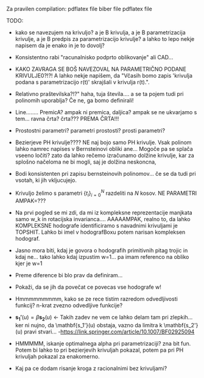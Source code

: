 Za pravilen compilation:
pdflatex file
biber file
pdflatex file

TODO:

- kako se navezujem na krivuljo? a je B krivulja, a je B parametrizacija krivulje, a je B predpis za parametrizacijo
  krivulje? a lahko to lepo nekje napisem da je
  enako in je to dovolj?

- Konsistentno rabi "racunalnisko podprto oblikovanje" ali CAD...

- KAKO ZAVRAGA SE BOŠ NAVEZOVAL NA PARAMETRIČNO PODANE KRIVULJE0?!?!
  A lahko nekje napišem, da "Včasih bomo zapis 'krivulja podana s parametrizacijo r(t)' skrajšali v krivulja r(t).".

- Relativno praštevilska?!?" haha, tuja števila.... a se ta pojem tudi pri polinomih uporablja? Če ne, ga bomo
  definirali!

- Line........ PremicA? ampak ni premica, daljica? ampak se ne ukvarjamo s tem... ravna črta? črta??? PREMA ČRTA!!!
- Prostostni parametri? parametri prostosti? prosti parametri?


- Bezierjeve PH krivulje???? NE naj bojo samo PH krivulje. Vsak polinom lahko namrec napises v Bernsteinovi obliki
  ane... Mogoče pa se splača vseeno ločiti? zato da lahko rečemo izračunamo dolžine krivulje, kar za splošno načeloma ne
  bi mogli, saj je dolžina neskoncna,


- Bodi konsistenten pri zapisu bernsteinovih polinomov... če se da tudi pri vsotah, ki jih vkljucujejo.


- Krivuljo želimo s parametri $\{t_i\}_{i=0}^{N}$ razdeliti na $N$ kosov. NE PARAMETRI AMPAK=???

- Na prvi pogled se mi zdi, da mi iz kompleksne reprezentacije manjkata samo w_k in rotacijska invarianca....
  AAAAAMPAK, realno to, da lahko KOMPLEKSNE hodografe identificiramo s navadnimi krivuljami je TOPSHIT.
  Lahko bi imel v hodografBoxu potem narisan kompleksen hodograf.
- Jasno mora biti, kdaj je govora o hodografih primitivnih pitag trojic in kdaj ne...
  tako lahko kdaj izpustim w=1... pa imam referenco na obliko kjer je w=1

- Preme diference bi blo prav da definiram...

- Pokaži, da se jih da povečat ce povecas vse hodografe w!

- Hmmmmmmmmm, kako se ze rece tistim razredom odvedljivosti funkcij? n-krat zvezno odvedljive funkcije?
- $\mathbf{s_1'}(u) =\beta\mathbf{s_2}(u)$ <- Takih zadev ne vem ce lahko delam tam pri zlepkih... ker ni nujno, da
  \mathbf{s_1'}(u) obstaja, vazno da limitra k \mathbf{s_2'}(u) pravi stvari...
  -https://link.springer.com/article/10.1007/BF02925094

- HMMMMM, iskanje optimalnega alpha pri parametrizaciji? zna bit fun. Potem bi lahko to pri bezierjevih krivuljah
  pokazal, potem pa pri PH krivuljah pokazal za enakomerno.

- Kaj pa ce dodam risanje kroga z racionalnimi bez krivuljami?